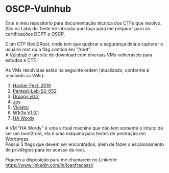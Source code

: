 # OSCP-Vulnhub

Este é meu repositório para documentação técnica dos CTFs que resolvo.</br>
São os Labs de Teste de intrusão que faço para me preparar para as certificações DCPT e OSCP.

É um CTF Boot2Root, onde tem que quebrar a segurança dela e capturar o usuário root ou a flag contida em "/root".<br/>
A [Vulnhub](https://www.vulnhub.com/) é um site de download com diversas VMs vulneráveis para estudos e CTF.

As VMs resolvidas estão na seguinte ordem (atualizado, conforme é resolvido as VMs):<br/>
1. [Hacker Fest: 2019](https://www.vulnhub.com/entry/hacker-fest-2019,378/)
2. [Pentest-Lab-S2-052](https://www.vulnhub.com/entry/pentester-lab-s2-052,206/)
3. [Droopy v0.2](https://www.vulnhub.com/entry/droopy-v02,143/)
4. [Joy](https://www.vulnhub.com/entry/digitalworldlocal-joy,298/)
5. [Violator](https://www.vulnhub.com/entry/violator-1,153/)
6. [W1r3s V1.0.1](https://www.vulnhub.com/entry/w1r3s-101,220/)
7. [HA Wordy](https://www.vulnhub.com/entry/ha-wordy,363/)


A VM "HA Wordy" é uma virtual machine que não tem somente o intuito de ser um boot2root, ela é uma máquina para testes de pentração em Wordpress.</br>
Possui 5 flags que devem ser encontrados, além de fazer o escalonamento de privilégios para ter acesso de root.</br>

Fiquem a disposição para me chamarem no LinkedIn: https://www.linkedin.com/in/joaofracassi/</br>
